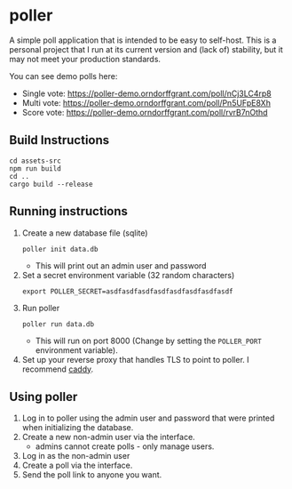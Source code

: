 # poller

A simple poll application that is intended to be easy to self-host. This is a personal project that I run at its current version and (lack of) stability, but it may not meet your production standards.

You can see demo polls here:
- Single vote: https://poller-demo.orndorffgrant.com/poll/nCj3LC4rp8
- Multi vote: https://poller-demo.orndorffgrant.com/poll/Pn5UFpE8Xh
- Score vote: https://poller-demo.orndorffgrant.com/poll/rvrB7nOthd

## Build Instructions

```
cd assets-src
npm run build
cd ..
cargo build --release
```

## Running instructions

1. Create a new database file (sqlite)
    ```
    poller init data.db
    ```
    * This will print out an admin user and password
2. Set a secret environment variable (32 random characters)
    ```
    export POLLER_SECRET=asdfasdfasdfasdfasdfasdfasdfasdf
    ```
3. Run poller
    ```
    poller run data.db
    ```
    * This will run on port 8000 (Change by setting the `POLLER_PORT` environment variable).
4. Set up your reverse proxy that handles TLS to point to poller. I recommend [caddy](https://caddyserver.com/).

## Using poller
1. Log in to poller using the admin user and password that were printed when initializing the database.
2. Create a new non-admin user via the interface.
    * admins cannot create polls - only manage users.
3. Log in as the non-admin user
4. Create a poll via the interface.
5. Send the poll link to anyone you want.
